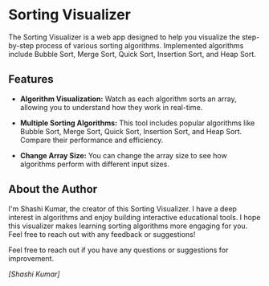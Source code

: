 # Sorting Visualizer

The Sorting Visualizer is a web app designed to help you visualize the step-by-step process of various sorting algorithms. Implemented algorithms include Bubble Sort, Merge Sort, Quick Sort, Insertion Sort, and Heap Sort.


## Features

- **Algorithm Visualization:** Watch as each algorithm sorts an array, allowing you to understand how they work in real-time.

- **Multiple Sorting Algorithms:** This tool includes popular algorithms like Bubble Sort, Merge Sort, Quick Sort, Insertion Sort, and Heap Sort. Compare their performance and efficiency.

- **Change Array Size:** You can change the array size to see how algorithms perform with different input sizes.

## About the Author

I'm Shashi Kumar, the creator of this Sorting Visualizer. I have a deep interest in algorithms and enjoy building interactive educational tools. I hope this visualizer makes learning sorting algorithms more engaging for you. Feel free to reach out with any feedback or suggestions!

Feel free to reach out if you have any questions or suggestions for improvement.

*[Shashi Kumar]*
